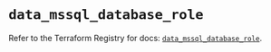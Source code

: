 # `data_mssql_database_role`

Refer to the Terraform Registry for docs: [`data_mssql_database_role`](https://registry.terraform.io/providers/pgssoft/mssql/0.6.0/docs/data-sources/database_role).
